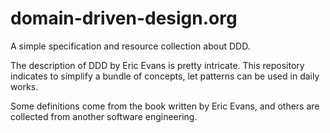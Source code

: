 # domain-driven-design.org

A simple specification and resource collection about DDD.

The description of DDD by Eric Evans is pretty intricate. This repository indicates to simplify a bundle of concepts, let patterns can be used in daily works.

Some definitions come from the book written by Eric Evans, and others are collected from another software engineering.
